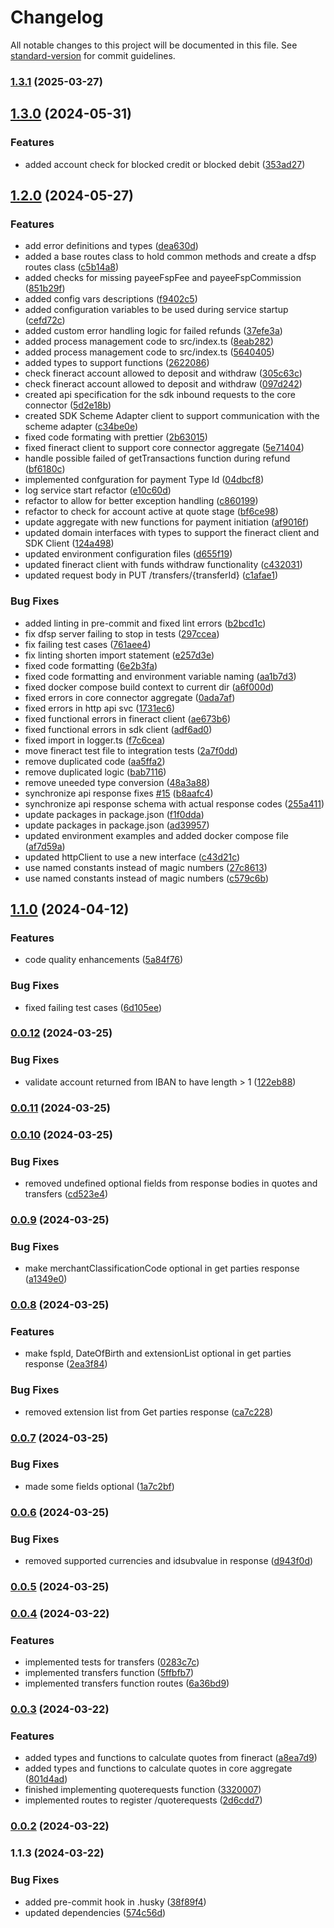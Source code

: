 # Changelog

All notable changes to this project will be documented in this file. See [standard-version](https://github.com/conventional-changelog/standard-version) for commit guidelines.

### [1.3.1](https://github.com/mojaloop/mifos-core-connector/compare/v1.3.0...v1.3.1) (2025-03-27)

## [1.3.0](https://github.com/mojaloop/mifos-core-connector/compare/v1.2.0...v1.3.0) (2024-05-31)


### Features

* added account check for blocked credit or blocked debit ([353ad27](https://github.com/mojaloop/mifos-core-connector/commit/353ad279f915e68945b0cf0ed05db983613ee9ab))

## [1.2.0](https://github.com/mojaloop/mifos-core-connector/compare/v1.1.0...v1.2.0) (2024-05-27)


### Features

* add error definitions and types ([dea630d](https://github.com/mojaloop/mifos-core-connector/commit/dea630db7f5f38d541ab6dec52315fb47cad401a))
* added a base routes class to hold common methods and create a dfsp routes class ([c5b14a8](https://github.com/mojaloop/mifos-core-connector/commit/c5b14a8a77e7ba3ecadaa398a2b729179ce5fe4d))
* added checks for missing payeeFspFee and payeeFspCommission ([851b29f](https://github.com/mojaloop/mifos-core-connector/commit/851b29ff2fa72421f6630c84c3013f9b9f050df1))
* added config vars descriptions ([f9402c5](https://github.com/mojaloop/mifos-core-connector/commit/f9402c5a928ddb417ccda21258b1e7903513f348))
* added configuration variables to be used during service startup ([cefd72c](https://github.com/mojaloop/mifos-core-connector/commit/cefd72c8329020c80c2cea69597b925df37ab9d8))
* added custom error handling logic for failed refunds ([37efe3a](https://github.com/mojaloop/mifos-core-connector/commit/37efe3aabab30e77ed731c70c4b2273d50e932d2))
* added process management code to src/index.ts ([8eab282](https://github.com/mojaloop/mifos-core-connector/commit/8eab282cc9486627818fd2252c3b517e5c413c50))
* added process management code to src/index.ts ([5640405](https://github.com/mojaloop/mifos-core-connector/commit/5640405e71e581246a86feb45c1c27615c401055))
* added types to support functions ([2622086](https://github.com/mojaloop/mifos-core-connector/commit/262208685f2bb5ec992b35dbb2afd0b221a0a809))
* check fineract account allowed to deposit and withdraw ([305c63c](https://github.com/mojaloop/mifos-core-connector/commit/305c63c85fc41fbaecb806660d4b29e717c1eddd))
* check fineract account allowed to deposit and withdraw ([097d242](https://github.com/mojaloop/mifos-core-connector/commit/097d242c28e2919af34808cf6c5d1626a19cdedf))
* created api specification for the sdk inbound requests to the core connector ([5d2e18b](https://github.com/mojaloop/mifos-core-connector/commit/5d2e18b3451f5180c17da8ad5e66f37433dc3627))
* created SDK Scheme Adapter client to support communication with the scheme adapter ([c34be0e](https://github.com/mojaloop/mifos-core-connector/commit/c34be0efb879ec16423e3f0e6e8a3be7b0087f02))
* fixed code formating with prettier ([2b63015](https://github.com/mojaloop/mifos-core-connector/commit/2b6301531bec11b2a34c912638abd05bd8a02408))
* fixed fineract client to support core connector aggregate ([5e71404](https://github.com/mojaloop/mifos-core-connector/commit/5e714047564b4476dd8af7c8192f47ca8853d912))
* handle possible failed of getTransactions function during refund ([bf6180c](https://github.com/mojaloop/mifos-core-connector/commit/bf6180c34d0fe82afecce4a79473b3e65e25e336))
* implemented confguration for payment Type Id ([04dbcf8](https://github.com/mojaloop/mifos-core-connector/commit/04dbcf8ca14af286965fcbfef8c4d976185b0a9e))
* log service start refactor ([e10c60d](https://github.com/mojaloop/mifos-core-connector/commit/e10c60dfd45d8fe23aa49ad4dd45c46f0988deb5))
* refactor to allow for better exception handling ([c860199](https://github.com/mojaloop/mifos-core-connector/commit/c8601996feaa8af65969c856f5e8bda685cf75cb))
* refactor to check for account active at quote stage ([bf6ce98](https://github.com/mojaloop/mifos-core-connector/commit/bf6ce985e1bc96cda0845a38caa28049ce7ab08d))
* update aggregate with new functions for payment initiation ([af9016f](https://github.com/mojaloop/mifos-core-connector/commit/af9016fcf2bad851935885b86b9d6e38fc79e1ef))
* updated domain interfaces with types to support the fineract client and SDK Client ([124a498](https://github.com/mojaloop/mifos-core-connector/commit/124a4988ae783f171bc8d124e2e2ed28f12a57c4))
* updated environment configuration files ([d655f19](https://github.com/mojaloop/mifos-core-connector/commit/d655f1929989bf7fe481c21e046d43157345dba4))
* updated fineract client with funds withdraw functionality ([c432031](https://github.com/mojaloop/mifos-core-connector/commit/c43203179c51d1caeb48381db7bd2ccf5d2ce4b1))
* updated request body in PUT /transfers/{transferId} ([c1afae1](https://github.com/mojaloop/mifos-core-connector/commit/c1afae1be532c88395d4af1f71800f03cf40d283))


### Bug Fixes

* added linting in pre-commit and fixed lint errors ([b2bcd1c](https://github.com/mojaloop/mifos-core-connector/commit/b2bcd1c560f68fc5785dcb1a7d400ad3668ebea7))
* fix dfsp server failing to stop in tests ([297ccea](https://github.com/mojaloop/mifos-core-connector/commit/297cceaff833aa5a78f81cac144a542fd60d13f0))
* fix failing test cases ([761aee4](https://github.com/mojaloop/mifos-core-connector/commit/761aee46f596dfb6b828cba47314f7d70ab22580))
* fix linting shorten import statement ([e257d3e](https://github.com/mojaloop/mifos-core-connector/commit/e257d3ef2637cbd794b3fbb0dc8c64ce39a32e4d))
* fixed code formatting ([6e2b3fa](https://github.com/mojaloop/mifos-core-connector/commit/6e2b3fafd5dac168146ffdd3d3e0c2653c2485dc))
* fixed code formatting and environment variable naming ([aa1b7d3](https://github.com/mojaloop/mifos-core-connector/commit/aa1b7d33dc3ca9510a94ad831bf289080a6aa774))
* fixed docker compose build context to current dir ([a6f000d](https://github.com/mojaloop/mifos-core-connector/commit/a6f000dd3f769293dda7224dacb7e3ffafdd6cc2))
* fixed errors in core connector aggregate ([0ada7af](https://github.com/mojaloop/mifos-core-connector/commit/0ada7af7002d99ec1c316e2c8b08bee779d740b4))
* fixed errors in http api svc ([1731ec6](https://github.com/mojaloop/mifos-core-connector/commit/1731ec6450cae343aba37b1057a854a5c685651f))
* fixed functional errors in fineract client ([ae673b6](https://github.com/mojaloop/mifos-core-connector/commit/ae673b65e859af9f724a1355dd27bb9c041edf3d))
* fixed functional errors in sdk client ([adf6ad0](https://github.com/mojaloop/mifos-core-connector/commit/adf6ad0bf157cfcaf0059fd76e0a1fdf8a9edd44))
* fixed import in logger.ts ([f7c6cea](https://github.com/mojaloop/mifos-core-connector/commit/f7c6cea15f4aae386df2aa8d4bae5c0257cd74b0))
* move fineract test file to integration tests ([2a7f0dd](https://github.com/mojaloop/mifos-core-connector/commit/2a7f0dd53dc659a36fb06de6872cfc3e5c9323eb))
* remove duplicated code ([aa5ffa2](https://github.com/mojaloop/mifos-core-connector/commit/aa5ffa2d7899fc75b5bb1c62084dd7a76b660f06))
* remove duplicated logic ([bab7116](https://github.com/mojaloop/mifos-core-connector/commit/bab711683cd5801f0b279a2c05dace74503b3632))
* remove uneeded type conversion ([48a3a88](https://github.com/mojaloop/mifos-core-connector/commit/48a3a880f4a5b4eaa9b7a172b82150c2cca357e7))
* synchronize api response fixes [#15](https://github.com/mojaloop/mifos-core-connector/issues/15) ([b8aafc4](https://github.com/mojaloop/mifos-core-connector/commit/b8aafc4c5f5f5bb19c7ee6d308b2295105c9bbcd))
* synchronize api response schema with actual response codes ([255a411](https://github.com/mojaloop/mifos-core-connector/commit/255a411dc3bb6da13a2292dda7a3ddce265ee191))
* update packages in package.json ([f1f0dda](https://github.com/mojaloop/mifos-core-connector/commit/f1f0ddadec3a7063e41eadeb50c98345c8ca4bdf))
* update packages in package.json ([ad39957](https://github.com/mojaloop/mifos-core-connector/commit/ad399579adc715003df71eea14f9250662cc4d26))
* updated environment examples and added docker compose file ([af7d59a](https://github.com/mojaloop/mifos-core-connector/commit/af7d59aaeffc94ea898473b05f1aafc0ed6d3400))
* updated httpClient to use a new interface ([c43d21c](https://github.com/mojaloop/mifos-core-connector/commit/c43d21ce6265fb7a73496fa41696e3b1a86b0770))
* use named constants instead of magic numbers ([27c8613](https://github.com/mojaloop/mifos-core-connector/commit/27c8613a142848b63ecd3811a00c96e706361aae))
* use named constants instead of magic numbers ([c579c6b](https://github.com/mojaloop/mifos-core-connector/commit/c579c6be500603cb16d1da1a9627ad9a8f39cd51))

## [1.1.0](https://github.com/mojaloop/mifos-core-connector/compare/v0.0.12...v1.1.0) (2024-04-12)


### Features

* code quality enhancements ([5a84f76](https://github.com/mojaloop/mifos-core-connector/commit/5a84f76f2f2fc675094c4217b6a38b3f17fb9973))


### Bug Fixes

* fixed failing test cases ([6d105ee](https://github.com/mojaloop/mifos-core-connector/commit/6d105eec27d0c142c94bf5b1958f70bff7fb4a86))

### [0.0.12](https://github.com/mojaloop/mifos-core-connector/compare/v0.0.11...v0.0.12) (2024-03-25)


### Bug Fixes

* validate account returned from IBAN to have length > 1 ([122eb88](https://github.com/mojaloop/mifos-core-connector/commit/122eb88515108aad3f34b9fd91016ea132920f02))

### [0.0.11](https://github.com/mojaloop/mifos-core-connector/compare/v0.0.10...v0.0.11) (2024-03-25)

### [0.0.10](https://github.com/mojaloop/mifos-core-connector/compare/v0.0.9...v0.0.10) (2024-03-25)


### Bug Fixes

* removed undefined optional fields from response bodies in quotes and transfers ([cd523e4](https://github.com/mojaloop/mifos-core-connector/commit/cd523e4bb2c8c2ad18f749f32e68dbb3683efb15))

### [0.0.9](https://github.com/mojaloop/mifos-core-connector/compare/v0.0.8...v0.0.9) (2024-03-25)


### Bug Fixes

* make merchantClassificationCode optional in get parties response ([a1349e0](https://github.com/mojaloop/mifos-core-connector/commit/a1349e0b8b59ac26c0d9a11ce464d4c10966d5a2))

### [0.0.8](https://github.com/mojaloop/mifos-core-connector/compare/v0.0.7...v0.0.8) (2024-03-25)


### Features

* make fspId, DateOfBirth and extensionList optional in get parties response ([2ea3f84](https://github.com/mojaloop/mifos-core-connector/commit/2ea3f841ea0691092ada39e6443cfea474732283))


### Bug Fixes

* removed extension list from Get parties response ([ca7c228](https://github.com/mojaloop/mifos-core-connector/commit/ca7c228dba7419a6fd009dc32c9c69185236647b))

### [0.0.7](https://github.com/mojaloop/mifos-core-connector/compare/v0.0.6...v0.0.7) (2024-03-25)


### Bug Fixes

* made some fields optional ([1a7c2bf](https://github.com/mojaloop/mifos-core-connector/commit/1a7c2bf26582c45e5a54cb78cdd524f4b5af5cb0))

### [0.0.6](https://github.com/mojaloop/mifos-core-connector/compare/v0.0.5...v0.0.6) (2024-03-25)


### Bug Fixes

* removed supported currencies and idsubvalue in response ([d943f0d](https://github.com/mojaloop/mifos-core-connector/commit/d943f0d6976e73f55a02c68d1165c1389531ed0d))

### [0.0.5](https://github.com/mojaloop/mifos-core-connector/compare/v0.0.4...v0.0.5) (2024-03-25)

### [0.0.4](https://github.com/mojaloop/mifos-core-connector/compare/v0.0.3...v0.0.4) (2024-03-22)


### Features

* implemented tests for transfers ([0283c7c](https://github.com/mojaloop/mifos-core-connector/commit/0283c7c09e0bcc908a396d5c4f16826f782932bd))
* implemented transfers function ([5ffbfb7](https://github.com/mojaloop/mifos-core-connector/commit/5ffbfb72eba28e1e1856fcd1653c063324838d5a))
* implemented transfers function routes ([6a36bd9](https://github.com/mojaloop/mifos-core-connector/commit/6a36bd942e2d8553d04a406b80e899c456aab476))

### [0.0.3](https://github.com/mojaloop/mifos-core-connector/compare/v0.0.2...v0.0.3) (2024-03-22)


### Features

* added types and functions to calculate quotes from fineract ([a8ea7d9](https://github.com/mojaloop/mifos-core-connector/commit/a8ea7d93ae2df2ac2c66d7193f995a84a569e70a))
* added types and functions to calculate quotes in core aggregate ([801d4ad](https://github.com/mojaloop/mifos-core-connector/commit/801d4ad62a3792b89bd78ebac886a18a68718965))
* finished implementing quoterequests function ([3320007](https://github.com/mojaloop/mifos-core-connector/commit/33200076bb4c664f322ea205606f6fbd1aa3c8cd))
* implemented routes to register /quoterequests ([2d6cdd7](https://github.com/mojaloop/mifos-core-connector/commit/2d6cdd7b62cb2a2bb699bb0488b3129e31943e08))

### [0.0.2](https://github.com/mojaloop/mifos-core-connector/compare/v1.1.3...v0.0.2) (2024-03-22)

### 1.1.3 (2024-03-22)


### Bug Fixes

* added pre-commit hook in .husky ([38f89f4](https://github.com/mojaloop/mifos-core-connector/commit/38f89f41a3c5390e55f4c180130adc1cf3999e0d))
* updated dependencies ([574c56d](https://github.com/mojaloop/mifos-core-connector/commit/574c56db683d8d82577e64d1543f2ea7b36cc321))
